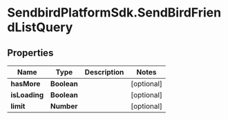 # SendbirdPlatformSdk.SendBirdFriendListQuery

## Properties

Name | Type | Description | Notes
------------ | ------------- | ------------- | -------------
**hasMore** | **Boolean** |  | [optional] 
**isLoading** | **Boolean** |  | [optional] 
**limit** | **Number** |  | [optional] 


